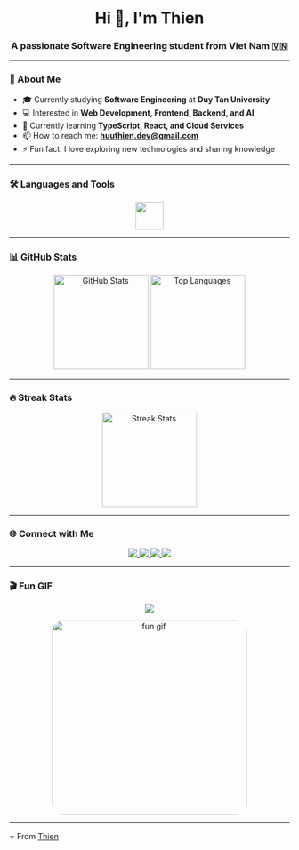 <h1 align="center">Hi 👋, I'm Thien</h1>
<h3 align="center">A passionate Software Engineering student from Viet Nam 🇻🇳</h3>

---

### 🚀 About Me
- 🎓 Currently studying **Software Engineering** at **Duy Tan University**  
- 💻 Interested in **Web Development, Frontend, Backend, and AI**  
- 🌱 Currently learning **TypeScript, React, and Cloud Services**  
- 📫 How to reach me: **huuthien.dev@gmail.com**  
- ⚡ Fun fact: I love exploring new technologies and sharing knowledge  

---

### 🛠️ Languages and Tools
<div align="center">
  <img src="https://skillicons.dev/icons?i=js,ts,react,html,css,python,cs,php,mysql,git,github,vscode" height="50" />
</div>

---

### 📊 GitHub Stats
<div align="center">
  <img src="https://github-readme-stats.vercel.app/api?username=iamhuuthien&show_icons=true&theme=radical" height="170" alt="GitHub Stats" />
  <img src="https://github-readme-stats.vercel.app/api/top-langs/?username=iamhuuthien&layout=compact&theme=radical" height="170" alt="Top Languages" />
</div>

---

### 🔥 Streak Stats
<div align="center">
  <img src="https://github-readme-streak-stats.herokuapp.com/?user=iamhuuthien&theme=radical" height="170" alt="Streak Stats" />
</div>

---

### 🌐 Connect with Me
<div align="center">
  <a href="https://www.instagram.com/_iam_huuthien" target="_blank">
    <img src="https://img.shields.io/badge/Instagram-E4405F?style=for-the-badge&logo=instagram&logoColor=white" />
  </a>
  <a href="https://discord.gg/TBBR6Xv8" target="_blank">
    <img src="https://img.shields.io/badge/Discord-5865F2?style=for-the-badge&logo=discord&logoColor=white" />
  </a>
  <a href="https://www.facebook.com/imhuuthien/" target="_blank">
    <img src="https://img.shields.io/badge/Facebook-1877F2?style=for-the-badge&logo=facebook&logoColor=white" />
  </a>
  <a href="https://www.linkedin.com/in/iamhuuthien/" target="_blank">
    <img src="https://img.shields.io/badge/LinkedIn-0077B5?style=for-the-badge&logo=linkedin&logoColor=white" />
  </a>
</div>

---

### 🎬 Fun GIF
<p align="center">
  <img src="https://img.shields.io/badge/✨ Random%20GIF-ff69b4?style=for-the-badge&logo=github" />
</p>

<div align="center">
  <img src="https://media.giphy.com/media/12pwt3qlbVVBfy/giphy.gif" width="350" alt="fun gif" style="border-radius:20px;" />
</div>

---

⭐️ From [Thien](https://github.com/iamhuuthien)
